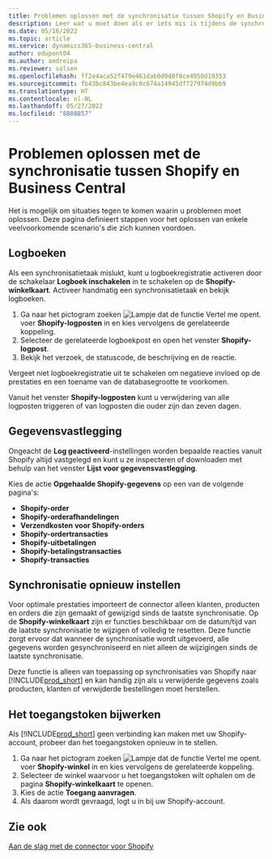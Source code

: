 ```yaml
---
title: Problemen oplossen met de synchronisatie tussen Shopify en Business Central
description: Leer wat u moet doen als er iets mis is tijdens de synchronisatie van gegevens tussen Shopify en Business Central
ms.date: 05/16/2022
ms.topic: article
ms.service: dynamics365-business-central
author: edupont04
ms.author: andreipa
ms.reviewer: solsen
ms.openlocfilehash: ff2e4aca52f479e461dab0d9d0f0ce4958d19353
ms.sourcegitcommit: fb43bc843be4ea9c0c674a14945df727974d9bb9
ms.translationtype: HT
ms.contentlocale: nl-NL
ms.lasthandoff: 05/27/2022
ms.locfileid: "8808857"
---
```

# <a name="troubleshooting-the-shopify-and-business-central-synchronization"></a>Problemen oplossen met de synchronisatie tussen Shopify en Business Central

Het is mogelijk om situaties tegen te komen waarin u problemen moet oplossen. Deze pagina definieert stappen voor het oplossen van enkele veelvoorkomende scenario's die zich kunnen voordoen.

## <a name="logs"></a>Logboeken

Als een synchronisatietaak mislukt, kunt u logboekregistratie activeren door de schakelaar **Logboek inschakelen** in te schakelen op de **Shopify-winkelkaart**. Activeer handmatig een synchronisatietaak en bekijk logboeken.

1. Ga naar het pictogram zoeken ![Lampje dat de functie Vertel me opent.](../media/ui-search/search_small.png "Vertel me wat u wilt doen") voer **Shopify-logposten** in en kies vervolgens de gerelateerde koppeling.
2. Selecteer de gerelateerde logboekpost en open het venster **Shopify-logpost**.
3. Bekijk het verzoek, de statuscode, de beschrijving en de reactie.

Vergeet niet logboekregistratie uit te schakelen om negatieve invloed op de prestaties en een toename van de databasegrootte te voorkomen.

Vanuit het venster **Shopify-logposten** kunt u verwijdering van alle logposten triggeren of van logposten die ouder zijn dan zeven dagen.

## <a name="data-capture"></a>Gegevensvastlegging

Ongeacht de **Log geactiveerd**-instellingen worden bepaalde reacties vanuit Shopify altijd vastgelegd en kunt u ze inspecteren of downloaden met behulp van het venster **Lijst voor gegevensvastlegging**.

Kies de actie **Opgehaalde Shopify-gegevens** op een van de volgende pagina's:

- **Shopify-order**
- **Shopify-orderafhandelingen**
- **Verzendkosten voor Shopify-orders**
- **Shopify-ordertransacties**
- **Shopify-uitbetalingen**
- **Shopify-betalingstransacties**
- **Shopify-transacties**

## <a name="reset-sync"></a>Synchronisatie opnieuw instellen

Voor optimale prestaties importeert de connector alleen klanten, producten en orders die zijn gemaakt of gewijzigd sinds de laatste synchronisatie. Op de **Shopify-winkelkaart** zijn er functies beschikbaar om de datum/tijd van de laatste synchronisatie te wijzigen of volledig te resetten. Deze functie zorgt ervoor dat wanneer de synchronisatie wordt uitgevoerd, alle gegevens worden gesynchroniseerd en niet alleen de wijzigingen sinds de laatste synchronisatie.

Deze functie is alleen van toepassing op synchronisaties van Shopify naar [!INCLUDE[prod_short](../includes/prod_short.md)] en kan handig zijn als u verwijderde gegevens zoals producten, klanten of verwijderde bestellingen moet herstellen.

## <a name="update-the-access-token"></a>Het toegangstoken bijwerken

Als [!INCLUDE[prod_short](../includes/prod_short.md)] geen verbinding kan maken met uw Shopify-account, probeer dan het toegangstoken opnieuw in te stellen.

1. Ga naar het pictogram zoeken ![Lampje dat de functie Vertel me opent.](../media/ui-search/search_small.png "Vertel me wat u wilt doen") voer **Shopify-winkel** in en kies vervolgens de gerelateerde koppeling.
2. Selecteer de winkel waarvoor u het toegangstoken wilt ophalen om de pagina **Shopify-winkelkaart** te openen.
3. Kies de actie **Toegang aanvragen**.
4. Als daarom wordt gevraagd, logt u in bij uw Shopify-account.

## <a name="see-also"></a>Zie ook

[Aan de slag met de connector voor Shopify](get-started.md)  
